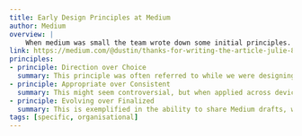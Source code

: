 ```yaml
---
title: Early Design Principles at Medium
author: Medium
overview: |
    When medium was small the team wrote down some initial principles. They created a framework that listed two positive thought-provoking words in opposition.
link: https://medium.com/@dustin/thanks-for-writing-the-article-julie-8362fd235ae0
principles:
- principle: Direction over Choice
  summary: This principle was often referred to while we were designing the Medium editor. We purposely traded layout, type, and color choices for guidance and direction. Direction was more appropriate for the product because we wanted people to focus on writing, and not get distracted by choice.
- principle: Appropriate over Consistent
  summary: This might seem controversial, but when applied across devices, its purpose is clear. We were willing to break consistency if it was more appropriate for the OS, device, or context.
- principle: Evolving over Finalized
  summary: This is exemplified in the ability to share Medium drafts, write responses, and leave notes. The content on Medium should be antifragile, improving with use and evolving overtime. We did not want to design printed books for the internet.
tags: [specific, organisational]
---
```

